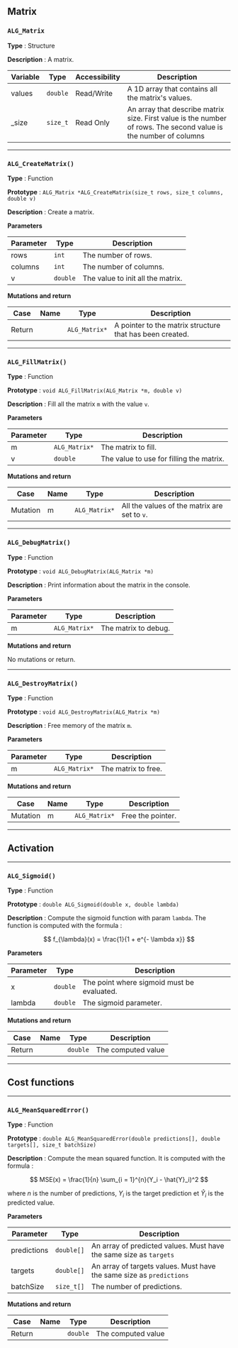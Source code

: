 ## Matrix

### `ALG_Matrix`

**Type** : Structure

**Description** : A matrix.

| Variable | Type     | Accessibility | Description                                                                                                      |
|----------|----------|---------------|------------------------------------------------------------------------------------------------------------------|
| values   | `double` | Read/Write    | A 1D array that contains all the matrix's values.                                                                |
| _size    | `size_t` | Read Only     | An array that describe matrix size. First value is the number of rows. The second value is the number of columns |

---

### `ALG_CreateMatrix()`

**Type** : Function

**Prototype** : `ALG_Matrix *ALG_CreateMatrix(size_t rows, size_t columns, double v)`

**Description** : Create a matrix.

**Parameters**

| Parameter | Type     | Description                       |
|-----------|----------|-----------------------------------|
| rows      | `int`    | The number of rows.               |
| columns   | `int`    | The number of columns.            |
| v         | `double` | The value to init all the matrix. |

**Mutations and return**

| Case   | Name | Type          | Description                                              |
|--------|------|---------------|----------------------------------------------------------|
| Return |      | `ALG_Matrix*` | A pointer to the matrix structure that has been created. |

---

### `ALG_FillMatrix()`

**Type** : Function

**Prototype** : `void ALG_FillMatrix(ALG_Matrix *m, double v)`

**Description** : Fill all the matrix `m` with the value `v`.

**Parameters**

| Parameter | Type          | Description                              |
|-----------|---------------|------------------------------------------|
| m         | `ALG_Matrix*` | The matrix to fill.                      |
| v         | `double`      | The value to use for filling the matrix. |

**Mutations and return**

| Case     | Name | Type          | Description                                  |
|----------|------|---------------|----------------------------------------------|
| Mutation | m    | `ALG_Matrix*` | All the values of the matrix are set to `v`. |

---

### `ALG_DebugMatrix()`

**Type** : Function

**Prototype** : `void ALG_DebugMatrix(ALG_Matrix *m)`

**Description** : Print information about the matrix in the console.

**Parameters**

| Parameter | Type          | Description          |
|-----------|---------------|----------------------|
| m         | `ALG_Matrix*` | The matrix to debug. |

**Mutations and return**

No mutations or return.

---

### `ALG_DestroyMatrix()`

**Type** : Function

**Prototype** : `void ALG_DestroyMatrix(ALG_Matrix *m)`

**Description** : Free memory of the matrix `m`.

**Parameters**

| Parameter | Type          | Description         |
|-----------|---------------|---------------------|
| m         | `ALG_Matrix*` | The matrix to free. |

**Mutations and return**

| Case     | Name | Type          | Description       |
|----------|------|---------------|-------------------|
| Mutation | m    | `ALG_Matrix*` | Free the pointer. |

---

## Activation

---

### `ALG_Sigmoid()`

**Type** : Function

**Prototype** : `double ALG_Sigmoid(double x, double lambda)`

**Description** : Compute the sigmoid function with param `lambda`. The function is computed with the formula :

$$
f_{\lambda}(x) = \frac{1}{1 + e^{- \lambda x}}
$$

**Parameters**

| Parameter | Type     | Description                                |
|-----------|----------|--------------------------------------------|
| x         | `double` | The point where sigmoid must be evaluated. |
| lambda    | `double` | The sigmoid parameter.                     |

**Mutations and return**

| Case   | Name | Type     | Description        |
|--------|------|----------|--------------------|
| Return |      | `double` | The computed value |

---

## Cost functions

---

### `ALG_MeanSquaredError()`

**Type** : Function

**Prototype** : `double ALG_MeanSquaredError(double predictions[], double targets[], size_t batchSize)`

**Description** : Compute the mean squared function. It is computed with the formula :

$$
MSE(x) = \frac{1}{n} \sum_{i = 1}^{n}(Y_i - \hat{Y}_i)^2
$$

where $n$ is the number of predictions, $Y_i$ is the target prediction et $\hat{Y}_i$ is the predicted value.

**Parameters**

| Parameter   | Type       | Description                                                          |
|-------------|------------|----------------------------------------------------------------------|
| predictions | `double[]` | An array of predicted values. Must have the same size as `targets`   |
| targets     | `double[]` | An array of targets values. Must have the same size as `predictions` |
| batchSize   | `size_t[]` | The number of predictions.                                           |

**Mutations and return**

| Case   | Name | Type     | Description        |
|--------|------|----------|--------------------|
| Return |      | `double` | The computed value |